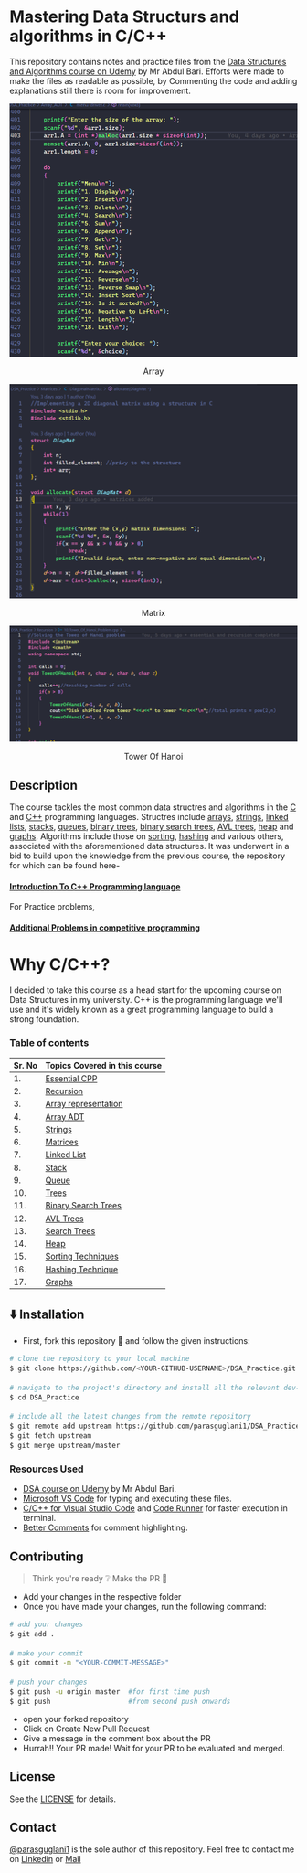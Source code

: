 # Mastering Data Structurs and algorithms in C/C++

This repository contains notes and practice files from the [Data Structures and Algorithms course on Udemy](https://www.udemy.com/course/datastructurescncpp/) by Mr Abdul Bari.
Efforts were made to make the files as readable as possible, by Commenting the code and adding explanations still there is room for improvement.

![img](./Screenshots/array.png)
<center> Array</center>

![img](./Screenshots/DiagonalMatrix.png)
<center>Matrix</center>

![img](./Screenshots/tower%20of%20hanoi.png)
<center>Tower Of Hanoi</center>


## Description

The course tackles the most common data structres and algorithms in the [C](https://en.wikipedia.org/wiki/C_(programming_language)) 
and [C++](https://en.wikipedia.org/wiki/C%2B%2B) programming languages. Structres include [arrays](https://en.wikipedia.org/wiki/Array_data_structure),
[strings](https://en.wikipedia.org/wiki/String_(computer_science)), [linked lists](https://en.wikipedia.org/wiki/Linked_list), 
[stacks](https://en.wikipedia.org/wiki/Stack_(abstract_data_type)), [queues](https://en.wikipedia.org/wiki/Queue_(abstract_data_type)), 
[binary trees](https://en.wikipedia.org/wiki/Binary_tree), [binary search trees](https://en.wikipedia.org/wiki/Binary_search_tree), 
[AVL trees](https://en.wikipedia.org/wiki/AVL_tree), [heap](https://en.wikipedia.org/wiki/Heap_(data_structure)) and 
[graphs](https://en.wikipedia.org/wiki/Graph_(abstract_data_type)).  Algorithms include those on [sorting](https://en.wikipedia.org/wiki/Sorting_algorithm), 
[hashing](https://en.wikipedia.org/wiki/Hash_function) and various others, associated with the aforementioned data structures. 
It was underwent in a bid to build upon the knowledge from the previous course, the repository for which can
be found here-

#### [Introduction To C++ Programming language](https://github.com/parasguglani1/CPP_Practice)

For Practice problems,

#### [Additional Problems in competitive programming](https://github.com/parasguglani1/competitive_coding)

# Why C/C++?

I decided to take this course as a head start for the upcoming course on Data Structures in my university. C++ is the programming language we'll use and it's widely known as a great programming language to build a strong foundation.


### Table of contents

| Sr. No  | Topics Covered in this course                                               |
| ------- | --------------------------------------------------------------------------- |
| 1.      | [Essential CPP](./essential_cpp)                                                          |
| 2.      | [Recursion](./Recursion)                                                              |
| 3.  | [Array representation](./array_representations)                         |
| 4.  | [Array ADT](./Array_ADT)                                           |
| 5.  | [Strings](./Strings) |
| 6.  | [Matrices](./Matrices/)                                        |
| 7.      | [Linked List](./Linked%20List/)                                 |
| 8.      | [Stack](./Stack/)                                         |
| 9.      | [Queue](./Queue/)                                       |
| 10.      | [Trees](/Trees/)                                           |
| 11.      | [Binary Search Trees](./Binary_Search_Trees)            |
| 12.      | [AVL Trees](./AVL_Trees)            |
| 13.      | [Search Trees](./Search_Trees)            |
| 14.      | [Heap](./Heap)            |
| 15.      | [Sorting Techniques](./Sorting_Techniques)            |
| 16.      | [Hashing Technique](./Hashing_Technique)            |
| 17.      | [Graphs](./Graphs)            |

## :arrow_down: Installation

- First, fork this repository :fork_and_knife: and follow the given instructions:

```bash
# clone the repository to your local machine
$ git clone https://github.com/<YOUR-GITHUB-USERNAME>/DSA_Practice.git

# navigate to the project's directory and install all the relevant dev-dependencies
$ cd DSA_Practice

# include all the latest changes from the remote repository
$ git remote add upstream https://github.com/parasguglani1/DSA_Practice
$ git fetch upstream
$ git merge upstream/master
```

### Resources Used

- [DSA course on Udemy](https://www.udemy.com/course/datastructurescncpp/) by Mr Abdul Bari.
- [Microsoft VS Code](https://code.visualstudio.com/) for typing and executing these files.
- [C/C++ for Visual Studio Code](https://github.com/Microsoft/vscode-cpptools) and [Code Runner](https://github.com/formulahendry/vscode-code-runner) for faster execution in terminal.
- [Better Comments](https://github.com/aaron-bond/better-comments) for comment highlighting.


## Contributing

> Think you're ready :grey_question: Make the PR :tropical_drink:

- Add your changes in the respective folder
- Once you have made your changes, run the following command:

```bash
# add your changes
$ git add .

# make your commit
$ git commit -m "<YOUR-COMMIT-MESSAGE>"

# push your changes
$ git push -u origin master  #for first time push
$ git push                   #from second push onwards
```

- open your forked repository
- Click on Create New Pull Request
- Give a message in the comment box about the PR
- Hurrah!! Your PR made! Wait for your PR to be evaluated and merged.

## License

See the [LICENSE](https://github.com/parasguglani1/DSA_Practice/blob/master/LICENSE) for details.

## Contact

[@parasguglani1](https://github.com/parasguglani1) is the sole author of this repository.
Feel free to contact me on [Linkedin](https://www.linkedin.com/in/parasguglani/) or [Mail](mailto:parasguglani1@gmail,com)
